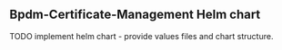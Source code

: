 ## Bpdm-Certificate-Management Helm chart

TODO implement helm chart - provide values files and chart structure.